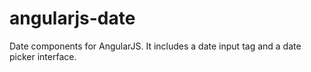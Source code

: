 angularjs-date
====================

Date components for AngularJS. It includes a date input tag and a date picker interface.

